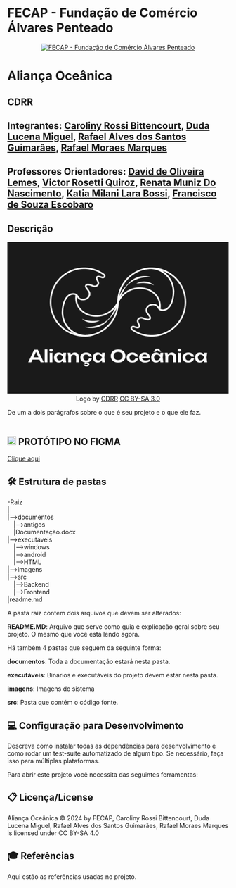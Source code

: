 # FECAP - Fundação de Comércio Álvares Penteado

<p align="center">
<a href= "https://www.fecap.br/"><img src="https://encrypted-tbn0.gstatic.com/images?q=tbn:ANd9GcRhZPrRa89Kma0ZZogxm0pi-tCn_TLKeHGVxywp-LXAFGR3B1DPouAJYHgKZGV0XTEf4AE&usqp=CAU" alt="FECAP - Fundação de Comércio Álvares Penteado" border="0"></a>
</p>

# Aliança Oceânica

## CDRR

## Integrantes: <a href="">Caroliny Rossi Bittencourt</a>, <a href="">Duda Lucena Miguel</a>, <a href="">Rafael Alves dos Santos Guimarães</a>, <a href="">Rafael Moraes Marques</a>

## Professores Orientadores: <a href="">David de Oliveira Lemes</a>, <a href="">Victor Rosetti Quiroz</a>, <a href="">Renata Muniz Do Nascimento</a>, <a href="">Katia Milani Lara Bossi</a>, <a href="">Francisco de Souza Escobaro</a>

## Descrição

<p align="center">
<img src="https://github.com/2024-2-MCC2/Projeto1/blob/main/imagens/Logo.png" alt="Aliança Oceânica" border="0">
  Logo by <a href="">CDRR</a> <a rel="license" href="https://creativecommons.org/licenses/by-sa/3.0/">CC BY-SA 3.0</a> 

De um a dois parágrafos sobre o que é seu projeto e o que ele faz.
<br><br>

## <img src="https://img.icons8.com/?size=100&id=zfHRZ6i1Wg0U&format=png&color=000000" width="20" height="20"/> PROTÓTIPO NO FIGMA 


 <a href = "https://www.figma.com/design/IsuMlfoVd8VCWlWo8kVclq/Alian%C3%A7a-Oce%C3%A2nica---Prot%C3%B3tipo?node-id=52-917&t=jZHCTz42k0mQOkIo-1">Clique aqui</a>
## 🛠 Estrutura de pastas

-Raiz<br>
|<br>
|-->documentos<br>
  &emsp;|-->antigos<br>
  &emsp;|Documentação.docx<br>
|-->executáveis<br>
  &emsp;|-->windows<br>
  &emsp;|-->android<br>
  &emsp;|-->HTML<br>
|-->imagens<br>
|-->src<br>
  &emsp;|-->Backend<br>
  &emsp;|-->Frontend<br>
|readme.md<br>

A pasta raiz contem dois arquivos que devem ser alterados:

<b>README.MD</b>: Arquivo que serve como guia e explicação geral sobre seu projeto. O mesmo que você está lendo agora.

Há também 4 pastas que seguem da seguinte forma:

<b>documentos</b>: Toda a documentação estará nesta pasta.

<b>executáveis</b>: Binários e executáveis do projeto devem estar nesta pasta.

<b>imagens</b>: Imagens do sistema

<b>src</b>: Pasta que contém o código fonte.


## 💻 Configuração para Desenvolvimento

Descreva como instalar todas as dependências para desenvolvimento e como rodar um test-suite automatizado de algum tipo. Se necessário, faça isso para múltiplas plataformas.

Para abrir este projeto você necessita das seguintes ferramentas:



## 📋 Licença/License
Aliança Oceânica © 2024 by FECAP, Caroliny Rossi Bittencourt, Duda Lucena Miguel, Rafael Alves dos Santos Guimarães, Rafael Moraes Marques is licensed under CC BY-SA 4.0 

## 🎓 Referências

Aqui estão as referências usadas no projeto.


